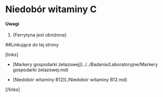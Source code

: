 # Niedobór witaminy C



#### Uwagi

1. {Ferrytyna jest obniżona}





##Linkujące do tej strony

[links]

- [Markery gospodarki żelazowej](../../Badania/Laboratoryjne/Markery gospodarki żelazowej.md)

- [Niedobór witaminy B12](./Niedobór witaminy B12.md)


[/links]

